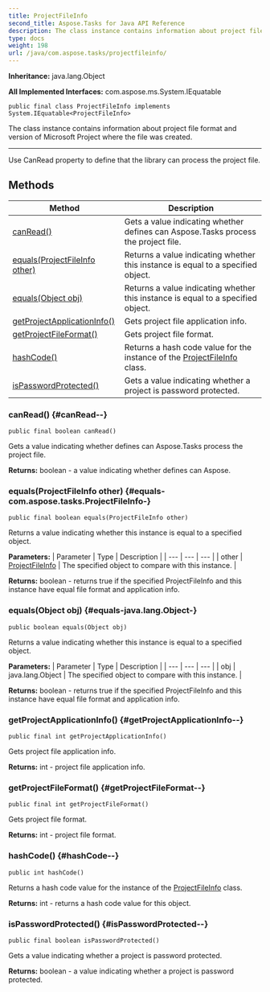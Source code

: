 ```yaml
---
title: ProjectFileInfo
second_title: Aspose.Tasks for Java API Reference
description: The class instance contains information about project file format and version of Microsoft Project where the file was created.
type: docs
weight: 198
url: /java/com.aspose.tasks/projectfileinfo/
---
```


**Inheritance:**
java.lang.Object

**All Implemented Interfaces:**
com.aspose.ms.System.IEquatable
```
public final class ProjectFileInfo implements System.IEquatable<ProjectFileInfo>
```

The class instance contains information about project file format and version of Microsoft Project where the file was created.

--------------------

Use CanRead property to define that the library can process the project file.
## Methods

| Method | Description |
| --- | --- |
| [canRead()](#canRead--) | Gets a value indicating whether defines can Aspose.Tasks process the project file. |
| [equals(ProjectFileInfo other)](#equals-com.aspose.tasks.ProjectFileInfo-) | Returns a value indicating whether this instance is equal to a specified object. |
| [equals(Object obj)](#equals-java.lang.Object-) | Returns a value indicating whether this instance is equal to a specified object. |
| [getProjectApplicationInfo()](#getProjectApplicationInfo--) | Gets project file application info. |
| [getProjectFileFormat()](#getProjectFileFormat--) | Gets project file format. |
| [hashCode()](#hashCode--) | Returns a hash code value for the instance of the [ProjectFileInfo](../../com.aspose.tasks/projectfileinfo) class. |
| [isPasswordProtected()](#isPasswordProtected--) | Gets a value indicating whether a project is password protected. |
### canRead() {#canRead--}
```
public final boolean canRead()
```


Gets a value indicating whether defines can Aspose.Tasks process the project file.

**Returns:**
boolean - a value indicating whether defines can Aspose.
### equals(ProjectFileInfo other) {#equals-com.aspose.tasks.ProjectFileInfo-}
```
public final boolean equals(ProjectFileInfo other)
```


Returns a value indicating whether this instance is equal to a specified object.

**Parameters:**
| Parameter | Type | Description |
| --- | --- | --- |
| other | [ProjectFileInfo](../../com.aspose.tasks/projectfileinfo) | The specified object to compare with this instance. |

**Returns:**
boolean - returns true if the specified ProjectFileInfo and this instance have equal file format and application info.
### equals(Object obj) {#equals-java.lang.Object-}
```
public boolean equals(Object obj)
```


Returns a value indicating whether this instance is equal to a specified object.

**Parameters:**
| Parameter | Type | Description |
| --- | --- | --- |
| obj | java.lang.Object | The specified object to compare with this instance. |

**Returns:**
boolean - returns true if the specified ProjectFileInfo and this instance have equal file format and application info.
### getProjectApplicationInfo() {#getProjectApplicationInfo--}
```
public final int getProjectApplicationInfo()
```


Gets project file application info.

**Returns:**
int - project file application info.
### getProjectFileFormat() {#getProjectFileFormat--}
```
public final int getProjectFileFormat()
```


Gets project file format.

**Returns:**
int - project file format.
### hashCode() {#hashCode--}
```
public int hashCode()
```


Returns a hash code value for the instance of the [ProjectFileInfo](../../com.aspose.tasks/projectfileinfo) class.

**Returns:**
int - returns a hash code value for this object.
### isPasswordProtected() {#isPasswordProtected--}
```
public final boolean isPasswordProtected()
```


Gets a value indicating whether a project is password protected.

**Returns:**
boolean - a value indicating whether a project is password protected.
